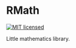 # RMath

[![MIT licensed](https://img.shields.io/badge/license-MIT-blue.svg)](./LICENSE)

Little mathematics library.

